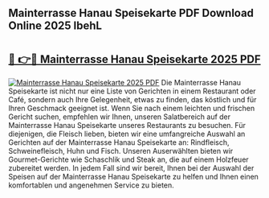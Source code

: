 ## Mainterrasse Hanau Speisekarte PDF Download Online 2025 lbehL

# <h2><a href="http://gc7fxp.nevu.top/?p=Mainterrasse+Hanau+Speisekarte">🔗 👉🔴 Mainterrasse Hanau Speisekarte 2025 PDF</a></h2>

[![Mainterrasse Hanau Speisekarte 2025 PDF](https://i.imgur.com/dBaPXMq.png)](http://gc7fxp.nevu.top/?p=Mainterrasse+Hanau+Speisekarte)
Die Mainterrasse Hanau Speisekarte ist nicht nur eine Liste von Gerichten in einem Restaurant oder Café, sondern auch Ihre Gelegenheit, etwas zu finden, das köstlich und für Ihren Geschmack geeignet ist. Wenn Sie nach einem leichten und frischen Gericht suchen, empfehlen wir Ihnen, unseren Salatbereich auf der Mainterrasse Hanau Speisekarte unseres Restaurants zu besuchen. Für diejenigen, die Fleisch lieben, bieten wir eine umfangreiche Auswahl an Gerichten auf der Mainterrasse Hanau Speisekarte an: Rindfleisch, Schweinefleisch, Huhn und Fisch. Unseren Auserwählten bieten wir Gourmet-Gerichte wie Schaschlik und Steak an, die auf einem Holzfeuer zubereitet werden. In jedem Fall sind wir bereit, Ihnen bei der Auswahl der Speisen auf der Mainterrasse Hanau Speisekarte zu helfen und Ihnen einen komfortablen und angenehmen Service zu bieten.
